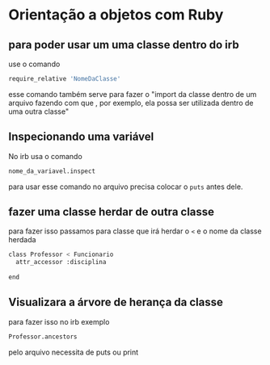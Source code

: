 # Orientação a objetos com Ruby

## para poder usar um uma classe dentro do irb

use o comando 
```bash 
require_relative 'NomeDaClasse'
```
esse comando também serve para fazer o "import da classe dentro de um arquivo fazendo com que , por exemplo, ela possa ser utilizada dentro de uma outra classe"

## Inspecionando uma variável

No irb usa o comando
 ```bash
nome_da_variavel.inspect
```
para usar esse comando no arquivo precisa colocar o ```puts``` antes dele.

## fazer uma classe herdar de outra classe
para fazer isso passamos para classe que irá herdar o ```<``` e o nome da classe herdada

```bash
class Professor < Funcionario
  attr_accessor :disciplina 
  
end
```

## Visualizara a árvore de herança da classe

para fazer isso no irb exemplo 
```bash
Professor.ancestors
```

pelo arquivo necessita de  puts ou  print
